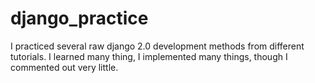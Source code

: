 # django_practice
I practiced several raw django 2.0 development methods from different tutorials. I learned many thing, I implemented many things, though I commented out very little.
